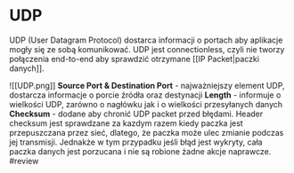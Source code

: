 # UDP
UDP (User Datagram Protocol) dostarca informacji o portach aby aplikacje mogły się ze sobą komunikować. UDP jest connectionless, czyli nie tworzy połączenia end-to-end aby sprawdzić otrzymane [[IP Packet|paczki danych]].

![[UDP.png]]
**Source Port & Destination Port** - najważniejszy element UDP, dostarcza informacje o porcie źródła oraz destynacji
**Length** - informuje o wielkości UDP, zarówno o nagłówku jak i o wielkości przesyłanych danych 
**Checksum** - dodane aby chronić UDP packet przed błędami. Header checksum jest sprawdzane za kazdym razem kiedy paczka jest przepuszczana przez sieć, dlatego, że paczka może ulec zmianie podczas jej transmisji. Jednakże w tym przypadku jeśli błąd jest wykryty, cała paczka danych jest porzucana i nie są robione żadne akcje naprawcze. #review